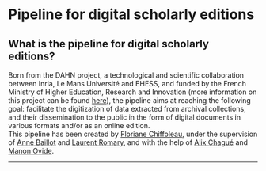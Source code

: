 # Pipeline for digital scholarly editions

## What is the pipeline for digital scholarly editions?
Born from the DAHN project, a technological and scientific collaboration between Inria, Le Mans Université and EHESS, and funded by the French Ministry of Higher Education, Research and Innovation (more information on this project can be found [here](https://github.com/FloChiff/DAHNProject)), the pipeline aims at reaching the following goal: facilitate the digitization of data extracted from archival collections, and their dissemination to the public in the form of digital documents in various formats and/or as an online edition.  
This pipeline has been created by [Floriane Chiffoleau](https://cv.archives-ouvertes.fr/floriane-chiffoleau), under the supervision of [Anne Baillot](https://cv.archives-ouvertes.fr/annebaillot) and [Laurent Romary](https://cv.archives-ouvertes.fr/laurentromary), and with the help of [Alix Chagué](https://cv.archives-ouvertes.fr/alix-chague) and [Manon Ovide](https://github.com/inoblivionem).

---